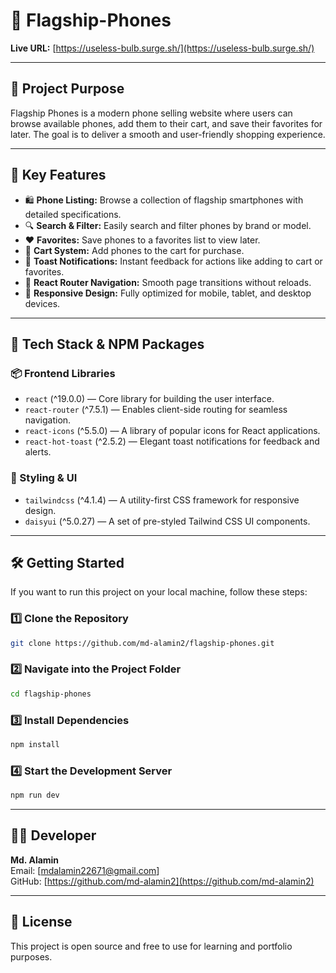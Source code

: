 # 📱 Flagship-Phones

**Live URL:** [https://useless-bulb.surge.sh/](https://useless-bulb.surge.sh/)

---

## 📌 Project Purpose

Flagship Phones is a modern phone selling website where users can browse available phones, add them to their cart, and save their favorites for later. The goal is to deliver a smooth and user-friendly shopping experience.

---

## 🚀 Key Features

- 🛍️ **Phone Listing:** Browse a collection of flagship smartphones with detailed specifications.
- 🔍 **Search & Filter:** Easily search and filter phones by brand or model.
- ❤️ **Favorites:** Save phones to a favorites list to view later.
- 🛒 **Cart System:** Add phones to the cart for purchase.
- 🍞 **Toast Notifications:** Instant feedback for actions like adding to cart or favorites.
- 🔗 **React Router Navigation:** Smooth page transitions without reloads.
- 🎨 **Responsive Design:** Fully optimized for mobile, tablet, and desktop devices.

---

## 🧩 Tech Stack & NPM Packages

### 📦 Frontend Libraries
- `react` (^19.0.0) — Core library for building the user interface.
- `react-router` (^7.5.1) — Enables client-side routing for seamless navigation.
- `react-icons` (^5.5.0) — A library of popular icons for React applications.
- `react-hot-toast` (^2.5.2) — Elegant toast notifications for feedback and alerts.

### 🎨 Styling & UI
- `tailwindcss` (^4.1.4) — A utility-first CSS framework for responsive design.
- `daisyui` (^5.0.27) — A set of pre-styled Tailwind CSS UI components.


---

## 🛠️ Getting Started

If you want to run this project on your local machine, follow these steps:

### 1️⃣ Clone the Repository

```bash
git clone https://github.com/md-alamin2/flagship-phones.git
```
### 2️⃣ Navigate into the Project Folder

```bash
cd flagship-phones
```
### 3️⃣ Install Dependencies

```bash
npm install
```
### 4️⃣ Start the Development Server

```bash
npm run dev
```

---

## 👨‍💻 Developer

**Md. Alamin**  
Email: [mdalamin22671@gmail.com]  
GitHub: [https://github.com/md-alamin2](https://github.com/md-alamin2)

---

## 📎 License

This project is open source and free to use for learning and portfolio purposes.